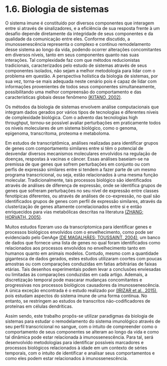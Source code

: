 # 1.6. Biologia de sistemas

O sistema imune é constituído por diversos componentes que interagem entre si através de sinalizadores, e a eficiência de sua resposta frente à um desafio depende diretamente da integridade de seus componentes e da qualidade da comunicação entre eles. Conforme discutido, a imunossenescência representa o complexo e contínuo remodelamento desse sistema ao longo da vida, podendo ocorrer alterações concomitantes em diversos níveis, tanto em seus componentes quanto nas suas interações. Tal complexidade faz com que métodos reducionistas tradicionais, caracterizados pelo estudo de sistemas através de seus componentes isolados, não sejam a melhor metodologia para lidar com o problema em questão. A perspectiva holística da biologia de sistemas, por sua vez, torna-se mais adequada neste cenário pois é capaz de lidar com informações provenientes de todos seus componentes simultaneamente, possibilitando uma melhor compreensão do comportamento e das características globais desse fenômeno [\(KITANO, 2002\)](http://f1000.com/work/citation?ids=579914&pre=&suf=&sa=0).

 Os métodos da biologia de sistemas envolvem análise computacionais que integram dados gerados por vários tipos de tecnologias e diferentes níveis de complexidade biológica. Com o advento das tecnologias high throughput, tornou-se possível avaliar perturbações em praticamente todos os níveis moleculares de um sistema biológico, como o genoma, epigenoma, transcritoma, proteoma e metaboloma.

 Em estudos de transcriptômica, análises realizadas para identificar grupos de genes com comportamento similares entre si têm o potencial de desvendar diversos mecanismos moleculares envolvidos na regulação de doenças, respostas à vacinas e câncer. Essas análises baseiam-se na premissa de que genes que sofrem perturbações em conjunto ou com perfis de expressão similares entre si tendem a fazer parte de um mesmo programa transcricional, ou seja, estão relacionados à uma mesma função molecular. Tradicionalmente, tais processos biológico são identificados através de análises de diferença de expressão, onde se identifica grupos de genes que sofreram perturbações no seu nível de expressão entre classes fenotípicas diferentes, ou através de análises de co-expressão, no qual são identificados grupos de genes com perfil de expressão similares, através da clusterização de genes altamente correlacionados entre si e então enriquecidos para vias metabólicas descritas na literatura [\(ZHANG; HORVATH, 2005\)](http://f1000.com/work/citation?ids=670279&pre=&suf=&sa=0).

 Muitos estudos fizeram uso da transcriptomica para identificar genes e processos biológicos envolvidos com o envelhecimento, como pode ser evidenciado pelo GenAge [\(DE MAGALHÃES; TOUSSAINT, 2004\)](http://f1000.com/work/citation?ids=5949672&pre=&suf=&sa=0), um banco de dados que fornece uma lista de genes no qual foram identificados como relacionados aos processos envolvidos no envelhecimento tanto em humanos quanto em animais modelos. Contudo, mesmo com a quantidade gigantesca de dados gerados, estes estudos utilizaram coortes com poucas amostras ou com comparações conduzidas em fatias arbitrárias de faixas etárias. Tais desenhos experimentais podem levar a conclusões enviesadas ou limitadas às comparações conduzidas em cada artigo. Ademais, a discretização temporal pode mascarar mudanças concomitantes e progressivas nos processos biológicos causadores da imunossenescência. A única exceção encontrada é o estudo realizado por [\(IRIZAR et al., 2015\)](http://f1000.com/work/citation?ids=5845152&pre=&suf=&sa=0), pois estudam aspectos do sistema imune de uma forma contínua. No entanto, se restringem ao estudos de transcritos não-codificadores de proteínas em células dendríticas.

 Assim sendo, este trabalho propôs-se utilizar paradigmas da biologia de sistemas para estudar o remodelamento do sistema imunológico através de seu perfil transcricional no sangue, com o intuito de compreender como o comportamento de seus componentes se alteram ao longo da vida e como tal dinâmica pode estar relacionada à imunossenescência. Para tal, será desenvolvido metodologias para identificar possíveis marcadores e processos biológicos relacionados à idade em um contexto de séries temporais, com o intuito de identificar e analisar seus comportamentos e como eles podem estar relacionados à imunossenescência. 

